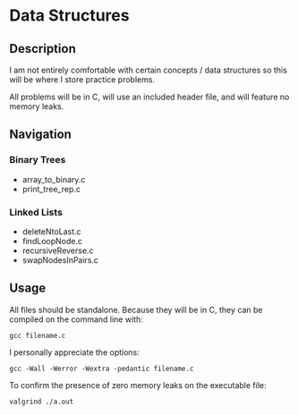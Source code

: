 # Data Structures

## Description

I am not entirely comfortable with certain concepts / data structures so this will be where I store practice problems.

All problems will be in C, will use an included header file, and will feature no memory leaks.

## Navigation

### Binary Trees

- array_to_binary.c
- print_tree_rep.c

### Linked Lists

- deleteNtoLast.c
- findLoopNode.c
- recursiveReverse.c
- swapNodesInPairs.c

## Usage

All files should be standalone. Because they will be in C, they can be compiled on the command line with:

```
gcc filename.c
```

I personally appreciate the options:

```
gcc -Wall -Werror -Wextra -pedantic filename.c
```

To confirm the presence of zero memory leaks on the executable file:

```
valgrind ./a.out
```
